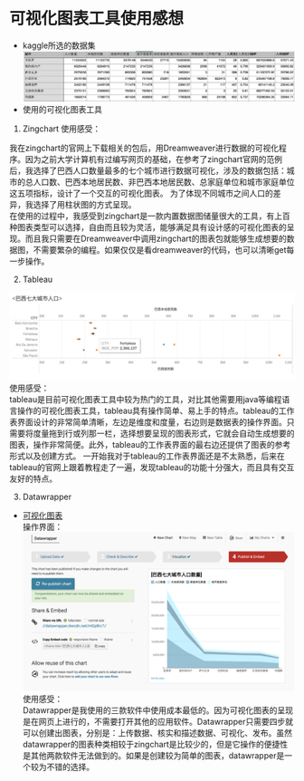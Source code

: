 # 可视化图表工具使用感想
* kaggle所选的数据集
![shujuji](https://github.com/Conynono/-/blob/master/屏幕快照%202019-10-17%2010.05.27.png) 
* 使用的可视化图表工具
1. Zingchart
使用感受：   

我在zingchart的官网上下载相关的包后，用Dreamweaver进行数据的可视化程序。因为之前大学计算机有过编写网页的基础，在参考了zingchart官网的范例后，我选择了巴西人口数量最多的七个城市进行数据可视化，涉及的数据包括：城市的总人口数、巴西本地居民数、非巴西本地居民数、总家庭单位和城市家庭单位这五项指标，设计了一个交互的可视化图表。
为了体现不同城市之间人口的差异，我选择了用柱状图的方式呈现。  
在使用的过程中，我感受到zingchart是一款内置数据图储量很大的工具，有上百种图表类型可以选择，自由而且较为灵活，能够满足具有设计感的可视化图表的呈现。而且我只需要在Dreamweaver中调用zingchart的图表包就能够生成想要的数据图，不需要繁杂的编程。如果仅仅是看dreamweaver的代码，也可以清晰get每一步操作。

2. Tableau

![可视化图表](https://github.com/Conynono/pic/blob/master/tableau.png)  
使用感受：  
tableau是目前可视化图表工具中较为热门的工具，对比其他需要用java等编程语言操作的可视化图表工具，tableau具有操作简单、易上手的特点。tableau的工作表界面设计的非常简单清晰，左边是维度和度量，右边则是数据表的操作界面。只需要将度量拖到行或列那一栏，选择想要呈现的图表形式，它就会自动生成想要的图表，操作非常简便。此外，tableau的工作表界面的最右边还提供了图表的参考形式以及创建方式。
一开始我对于tableau的工作表界面还是不太熟悉，后来在tableau的官网上跟着教程走了一遍，发现tableau的功能十分强大，而且具有交互友好的特点。

3. Datawrapper  

* [可视化图表](https://datawrapper.dwcdn.net/mGp8n/1/)  
操作界面：
![操作界面](https://github.com/Conynono/-/blob/master/datawrapper%E6%93%8D%E4%BD%9C%E7%95%8C%E9%9D%A2.png)
使用感受：  
Datawrapper是我使用的三款软件中使用成本最低的。因为可视化图表的呈现是在网页上进行的，不需要打开其他的应用软件。Datawrapper只需要四步就可以创建出图表，分别是：上传数据、核实和描述数据、可视化、发布。虽然datawrapper的图表种类相较于zingchart是比较少的，但是它操作的便捷性是其他两款软件无法做到的。如果是创建较为简单的图表，datawrapper是一个较为不错的选择。

